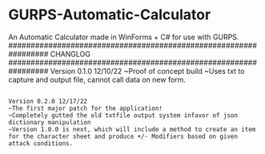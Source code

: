 # GURPS-Automatic-Calculator
An Automatic Calculator made in WinForms + C# for use with GURPS.
#################################################################
CHANGLOG
#################################################################
Version 0.1.0 12/10/22
~Proof of concept build
~Uses txt to capture and output file, cannot call data on new form.

~~~~~~~~~~~~~~~~~~~~~~~~~~~~~~~~~~~~~~~~~~~~~~~~~~~~~~~~~~~~~~~~~~

Version 0.2.0 12/17/22
~The first major patch for the application! 
~Completely gutted the old txtfile output system infavor of json dictionary manipulation 
~Version 1.0.0 is next, which will include a method to create an item for the character sheet and produce +/- Modifiers based on given attack conditions.
